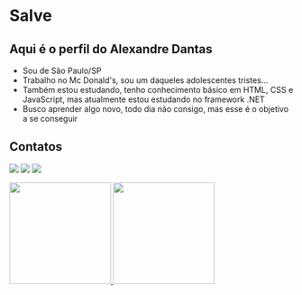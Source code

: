 # Salve
## Aqui é o perfil do Alexandre Dantas
- Sou de São Paulo/SP
- Trabalho no Mc Donald's, sou um daqueles adolescentes tristes...
- Também estou estudando, tenho conhecimento básico em HTML, CSS e JavaScript, mas atualmente estou estudando no framework .NET
- Busco aprender algo novo, todo dia não consigo, mas esse é o objetivo a se conseguir

## Contatos
<a href="https://www.linkedin.com/in/alexandredantas139/" target="_blank"><img loading="lazy" src="https://img.shields.io/badge/-LinkedIn-%230077B5?style=for-the-badge&logo=linkedin&logoColor=white" target="_blank"></a>
<a href = "alexandredantas139@gmail.com"><img loading="lazy" src="https://img.shields.io/badge/Gmail-D14836?style=for-the-badge&logo=gmail&logoColor=white" target="_blank"></a>
<a href="https://www.instagram.com/alex_andre_dantas/" target="_blank"><img loading="lazy" src="https://img.shields.io/badge/-Instagram-%23E4405F?style=for-the-badge&logo=instagram&logoColor=white" target="_blank"></a>

<a href="https://github.com/Alex-Andrer">
<img loading="lazy" height="180em" src="https://github-readme-stats.vercel.app/api/top-langs/?username=Alex-Andrer&layout=compact&langs_count=7&theme=dracula"/>
<img loading="lazy" height="180em" src="https://github-readme-stats.vercel.app/api?username=Alex-Andrer&show_icons=true&theme=dracula&include_all_commits=true&count_private=true"/>


